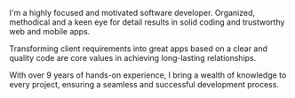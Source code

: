 I'm a highly focused and motivated software developer. Organized, methodical and a keen eye for detail results in solid coding and trustworthy web and mobile apps.

Transforming client requirements into great apps based on a clear and quality code are core values in achieving long-lasting relationships.

With over 9 years of hands-on experience, I bring a wealth of knowledge to every project, ensuring a seamless and successful development process.

<!---
le1205/le1205 is a ✨ special ✨ repository because its `README.md` (this file) appears on your GitHub profile.
You can click the Preview link to take a look at your changes.
--->
